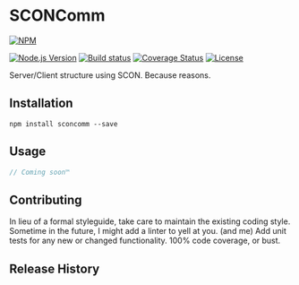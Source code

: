 SCONComm
=========

[![NPM][npm-image]][npm-url]

[![Node.js Version][node-version-image]][node-version-url]
[![Build status][build-status-image]][build-status-url]
[![Coverage Status](https://coveralls.io/repos/github/ARitz-Cracker/sconcomm/badge.svg)](https://coveralls.io/github/ARitz-Cracker/sconcomm)
[![License][license-image]][license-url]

Server/Client structure using SCON. Because reasons.

## Installation

```shell
npm install sconcomm --save
```

## Usage

```js
// Coming soon™
```

## Contributing

In lieu of a formal styleguide, take care to maintain the existing coding style. Sometime in the future, I might add a linter to yell at you. (and me)
Add unit tests for any new or changed functionality. 100% code coverage, or bust.

## Release History

[npm-image]: https://nodei.co/npm/sconcomm.png?downloads=true&downloadRank=true&stars=true
[npm-url]: https://nodei.co/npm/sconcomm/

[node-version-image]: https://img.shields.io/node/v/comm.svg
[node-version-url]: https://nodejs.org/en/download/

[build-status-image]: https://travis-ci.org/ARitz-Cracker/sconcomm.svg
[build-status-url]: https://travis-ci.org/ARitz-Cracker/sconcomm

[license-image]: https://img.shields.io/npm/l/sconcomm.svg?maxAge=2592000
[license-url]: LICENSE
